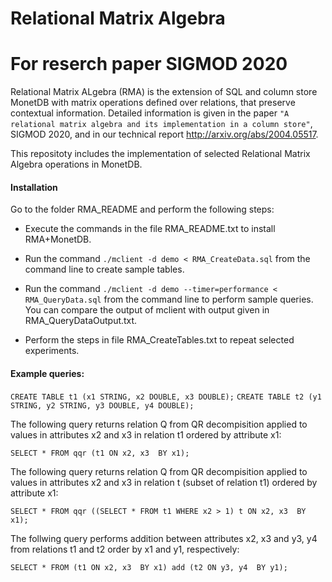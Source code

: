 # Relational Matrix Algebra
# For reserch paper SIGMOD 2020 
Relational Matrix ALgebra (RMA) is the extension of SQL and column store MonetDB with matrix operations defined over relations, 
that preserve contextual information.
Detailed information is given in the paper `"A relational matrix algebra and its implementation in a column store"`,  SIGMOD 2020, and in our technical report http://arxiv.org/abs/2004.05517.

This repositoty includes the implementation of selected Relational Matrix Algebra operations in MonetDB.

#### Installation

Go to the folder RMA_README and perform the following steps:

- Execute the commands in the file RMA_README.txt to install RMA+MonetDB.

- Run the command `./mclient -d demo < RMA_CreateData.sql` from the command 
line to create sample tables.

 - Run the command `./mclient -d demo --timer=performance < RMA_QueryData.sql` 
from the command line to perform sample queries. You can compare the output 
of mclient with output given in RMA_QueryDataOutput.txt.

- Perform the steps in file RMA_CreateTables.txt to repeat selected experiments.

#### Example queries:

`CREATE TABLE t1 (x1 STRING, x2 DOUBLE, x3 DOUBLE);`
`CREATE TABLE t2 (y1 STRING, y2 STRING, y3 DOUBLE, y4 DOUBLE);`

The following query returns relation Q from QR decompisition applied to values in attributes x2 and x3 in relation t1 ordered by attribute x1:

`SELECT * FROM qqr (t1 ON x2, x3  BY x1);`

The following query returns relation Q from QR decompisition applied to values in attributes x2 and x3 in relation t (subset of relation t1) ordered by attribute x1:

`SELECT * FROM qqr ((SELECT * FROM t1 WHERE x2 > 1) t ON x2, x3  BY x1);`


The follwing query performs addition between attributes x2, x3 and y3, y4 from relations t1 and t2 order by x1 and y1, respectively:

`SELECT * FROM (t1 ON x2, x3  BY x1) add (t2 ON y3, y4  BY y1);`





